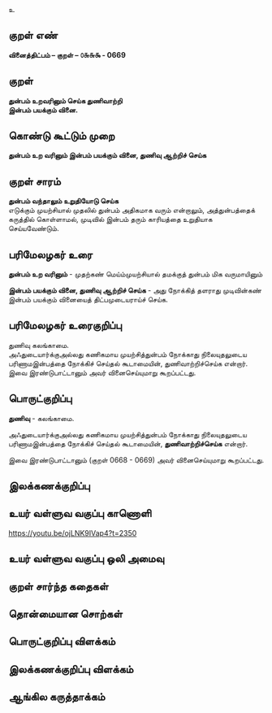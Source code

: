 உ

## குறள் எண் 

**வினைத்திட்பம் – குறள் – ௦௬௬௯ - 0669**  

## குறள் 

**துன்பம் உறவரினும் செய்க துணிவாற்றி  
இன்பம் பயக்கும் வினை.**  

## கொண்டு கூட்டும் முறை

**துன்பம் உற வரினும் இன்பம் பயக்கும் வினை, துணிவு ஆற்றிச் செய்க** 

## குறள் சாரம் 

**துன்பம் வந்தாலும் உறுதியோடு செய்க**  
எடுக்கும் முயற்சியால் முதலில் துன்பம் அதிகமாக வரும் என்றாலும், அத்துன்பத்தைக் கருத்தில் கொள்ளாமல், முடிவில் இன்பம் தரும் காரியத்தை உறுதியாக செய்யவேண்டும்.  

## பரிமேலழகர் உரை

**துன்பம் உற வரினும்** - முதற்கண் மெய்ம்முயற்சியால் தமக்குத் துன்பம் மிக வருமாயினும்  

**இன்பம் பயக்கும் வினை, துணிவு ஆற்றிச் செய்க** - அது நோக்கித் தளராது முடிவின்கண் இன்பம் பயக்கும் வினையைத் திட்பமுடையராய்ச் செய்க. 

## பரிமேலழகர் உரைகுறிப்பு   

துணிவு கலங்காமை.  
அஃதுடையார்க்குஅல்லது கணிகமாய முயற்சித்துன்பம் நோக்காது நிலையுதலுடைய பரிணாமஇன்பத்தை நோக்கிச் செய்தல் கூடாமையின், துணிவாற்றிச்செய்க என்றார்.  
இவை இரண்டுபாட்டானும் அவர் வினைசெய்யுமாறு கூறப்பட்டது.    

## பொருட்குறிப்பு 

**துணிவு** - கலங்காமை.  

அஃதுடையார்க்குஅல்லது கணிகமாய முயற்சித்துன்பம் நோக்காது நிலையுதலுடைய பரிணாமஇன்பத்தை நோக்கிச் செய்தல் கூடாமையின், **துணிவாற்றிச்செய்க** என்றார்.  

இவை இரண்டுபாட்டானும் (குறள் 0668 - 0669) அவர் வினைசெய்யுமாறு கூறப்பட்டது.     

## இலக்கணக்குறிப்பு  


## உயர் வள்ளுவ வகுப்பு காணொளி

https://youtu.be/ojLNK9IVap4?t=2350 

## உயர் வள்ளுவ வகுப்பு ஒலி அமைவு 

 
## குறள் சார்ந்த கதைகள் 


## தொன்மையான சொற்கள்


## பொருட்குறிப்பு விளக்கம்


## இலக்கணக்குறிப்பு விளக்கம்


## ஆங்கில கருத்தாக்கம் 



